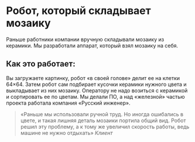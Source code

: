 # Робот, который складывает мозаику
Раньше работники компании вручную складывали мозаику из керамики. Мы разработали аппарат, который взял мозаику на себя.

## Как это работает:
Вы загружаете картинку, робот «в своей голове» делит ее на клетки 64×64. Затем робот сам подбирает кусочки керамики нужного цвета и выкладывает из них мозаику. Оператору не надо возиться с керамикой и сортировать ее по цветам. Мы делали ПО, а над «железной» частью проекта работала компания «Русский инженер».

> «Раньше мы использовали ручной труд. Но иногда ошибались в цвете, и такая лишняя деталь мозаики портила общий вид. Робот решил эту проблему, а к тому же увеличил скорость работы, ведь машине не нужно отдыхать»
> <cite>Клиент</cite>
